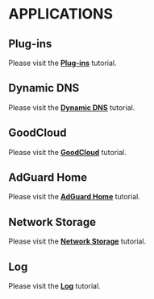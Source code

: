 # APPLICATIONS

## Plug-ins

Please visit the [**Plug-ins**](../../../tutorials/plugins/) tutorial.

## Dynamic DNS

Please visit the [**Dynamic DNS**](../../../tutorials/ddns/) tutorial.

## GoodCloud

Please visit the  [**GoodCloud**](../../../tutorials/cloud/) tutorial.

## AdGuard Home

Please visit the [**AdGuard Home**](../../../tutorials/adguardhome/) tutorial.

## Network Storage

Please visit the [**Network Storage**](../../../tutorials/network_storage/) tutorial.

## Log

Please visit the [**Log**](../../../tutorials/log/) tutorial.
